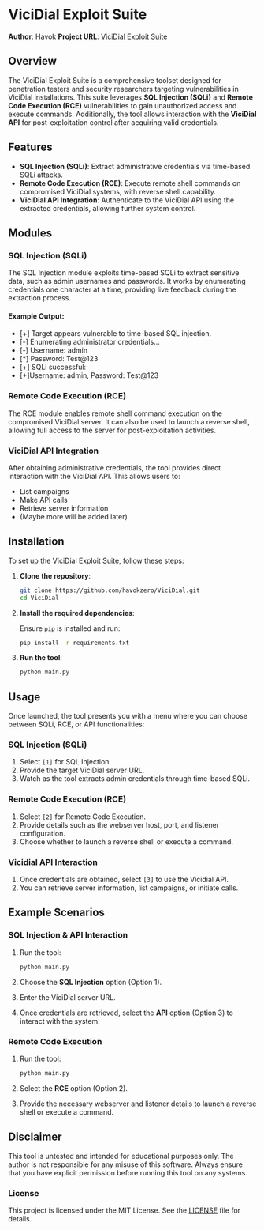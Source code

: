 # ViciDial Exploit Suite

**Author**: Havok
**Project URL**: [ViciDial Exploit Suite](https://github.com/havokzero/ViciDial)

## Overview

The ViciDial Exploit Suite is a comprehensive toolset designed for penetration testers and security researchers targeting vulnerabilities in ViciDial installations. This suite leverages **SQL Injection (SQLi)** and **Remote Code Execution (RCE)** vulnerabilities to gain unauthorized access and execute commands. Additionally, the tool allows interaction with the **ViciDial API** for post-exploitation control after acquiring valid credentials.

## Features

- **SQL Injection (SQLi)**: Extract administrative credentials via time-based SQLi attacks.
- **Remote Code Execution (RCE)**: Execute remote shell commands on compromised ViciDial systems, with reverse shell capability.
- **ViciDial API Integration**: Authenticate to the ViciDial API using the extracted credentials, allowing further system control.

## Modules

### SQL Injection (SQLi)

The SQL Injection module exploits time-based SQLi to extract sensitive data, such as admin usernames and passwords. It works by enumerating credentials one character at a time, providing live feedback during the extraction process.

#### Example Output:
- [+] Target appears vulnerable to time-based SQL injection. 
- [-] Enumerating administrator credentials... 
- [-] Username: admin 
- [*] Password: Test@123 
- [+] SQLi successful: 
- [+]Username: admin, Password: Test@123


### Remote Code Execution (RCE)

The RCE module enables remote shell command execution on the compromised ViciDial server. It can also be used to launch a reverse shell, allowing full access to the server for post-exploitation activities. 

### ViciDial API Integration

After obtaining administrative credentials, the tool provides direct interaction with the ViciDial API. This allows users to:
- List campaigns
- Make API calls
- Retrieve server information
- (Maybe more will be added later)

## Installation

To set up the ViciDial Exploit Suite, follow these steps:

1. **Clone the repository**:

    ```bash
    git clone https://github.com/havokzero/ViciDial.git
    cd ViciDial
    ```

2. **Install the required dependencies**:

    Ensure `pip` is installed and run:

    ```bash
    pip install -r requirements.txt
    ```

3. **Run the tool**:

    ```bash
    python main.py
    ```

## Usage

Once launched, the tool presents you with a menu where you can choose between SQLi, RCE, or API functionalities:

### SQL Injection (SQLi)

1. Select `[1]` for SQL Injection.
2. Provide the target ViciDial server URL.
3. Watch as the tool extracts admin credentials through time-based SQLi.

### Remote Code Execution (RCE)

1. Select `[2]` for Remote Code Execution.
2. Provide details such as the webserver host, port, and listener configuration.
3. Choose whether to launch a reverse shell or execute a command.

### Vicidial API Interaction

1. Once credentials are obtained, select `[3]` to use the Vicidial API.
2. You can retrieve server information, list campaigns, or initiate calls.

## Example Scenarios

### SQL Injection & API Interaction

1. Run the tool:

    ```bash
    python main.py
    ```

2. Choose the **SQL Injection** option (Option 1).
3. Enter the ViciDial server URL.
4. Once credentials are retrieved, select the **API** option (Option 3) to interact with the system.

### Remote Code Execution

1. Run the tool:

    ```bash
    python main.py
    ```

2. Select the **RCE** option (Option 2).
3. Provide the necessary webserver and listener details to launch a reverse shell or execute a command.

## Disclaimer

This tool is untested and intended for educational purposes only. The author is not responsible for any misuse of this software. Always ensure that you have explicit permission before running this tool on any systems.


### License

This project is licensed under the MIT License. See the [LICENSE](LICENSE) file for details.
